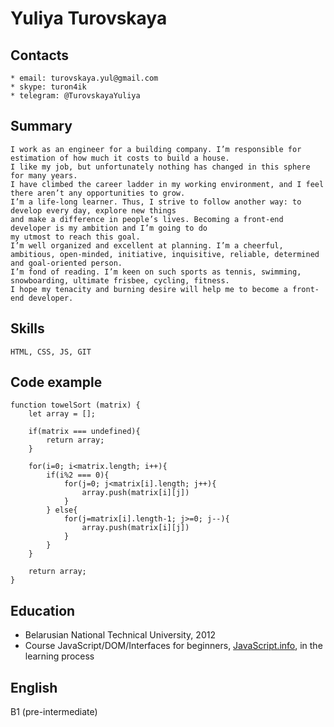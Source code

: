 # Yuliya Turovskaya

## Contacts
    * email: turovskaya.yul@gmail.com
    * skype: turon4ik
    * telegram: @TurovskayaYuliya

## Summary
    I work as an engineer for a building company. I’m responsible for estimation of how much it costs to build a house. 
    I like my job, but unfortunately nothing has changed in this sphere for many years. 
    I have climbed the career ladder in my working environment, and I feel there aren’t any opportunities to grow. 
    I’m a life-long learner. Thus, I strive to follow another way: to develop every day, explore new things 
    and make a difference in people’s lives. Becoming a front-end developer is my ambition and I’m going to do 
    my utmost to reach this goal. 
    I’m well organized and excellent at planning. I’m a cheerful, ambitious, open-minded, initiative, inquisitive, reliable, determined and goal-oriented person. 
    I’m fond of reading. I’m keen on such sports as tennis, swimming, snowboarding, ultimate frisbee, cycling, fitness. 
    I hope my tenacity and burning desire will help me to become a front-end developer.

## Skills
    HTML, CSS, JS, GIT

## Code example
```
function towelSort (matrix) {
    let array = [];

    if(matrix === undefined){
        return array;
    }

    for(i=0; i<matrix.length; i++){
        if(i%2 === 0){
            for(j=0; j<matrix[i].length; j++){
                array.push(matrix[i][j])
            }
        } else{
            for(j=matrix[i].length-1; j>=0; j--){
                array.push(matrix[i][j])
            }
        }
    }

    return array;
}
```

## Education

* Belarusian National Technical University, 2012
* Course JavaScript/DOM/Interfaces for beginners, [JavaScript.info](https://javascript.info/), in the learning process

## English
 B1 (pre-intermediate)
